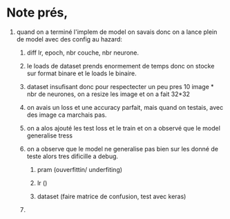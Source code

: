 # Note prés,



1) quand on a terminé l'implem de model on savais donc on a lance plein de model avec des config au hazard:
   
   1) diff lr, epoch, nbr couche, nbr neurone.
   
   2) le loads de dataset prends enormement de temps donc on stocke sur format binare et le loads le binaire.
   
   3) dataset insufisant donc pour respectecter un peu pres 10 image * nbr de neurones, on a resize les image et on a fait 32*32
   
   4) on avais un loss et une accuracy parfait, mais quand on testais, avec des image ca marchais pas.
   
   5) on a alos ajouté les test loss et le train et on a observé que le model generalise tress
   
   6) on a observe que le model ne generalise pas bien sur les donné de teste alors tres dificille a debug.
      
      1) pram (ouverfittin/ underfiting)
      
      2) lr ()
      
      3) dataset (faire matrice de confusion, test avec keras)
   
   7)  
